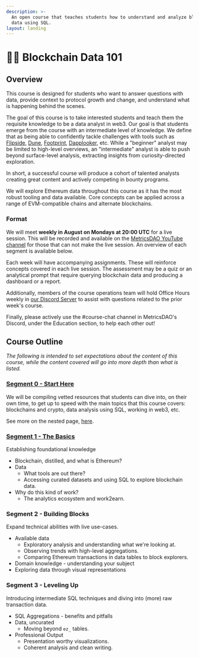```yaml
---
description: >-
  An open course that teaches students how to understand and analyze blockchain
  data using SQL.
layout: landing
---
```


# 🧑🏫 Blockchain Data 101

## Overview

This course is designed for students who want to answer questions with data, provide context to protocol growth and change, and understand what is happening behind the scenes.

The goal of this course is to take interested students and teach them the requisite knowledge to be a data analyst in web3. Our goal is that students emerge from the course with an intermediate level of knowledge. We define that as being able to confidently tackle challenges with tools such as [Flipside](https://flipsidecrypto.xyz), [Dune](https://dune.com), [Footprint](https://footprint.network), [Dapplooker](https://dapplooker.com), etc. While a "beginner" analyst may be limited to high-level overviews, an "intermediate" analyst is able to push beyond surface-level analysis, extracting insights from curiosity-directed exploration.

In short, a successful course will produce a cohort of talented analysts creating great content and actively competing in bounty programs.

We will explore Ethereum data throughout this course as it has the most robust tooling and data available. Core concepts can be applied across a range of EVM-compatible chains and alternate blockchains.

### Format

We will meet **weekly in August on Mondays at 20:00 UTC** for a live session. This will be recorded and available on the [MetricsDAO YouTube channel](https://www.youtube.com/channel/UCDyRizBgObJB-sNuwEPlL1g) for those that can not make the live session. An overview of each segment is available below.

Each week will have accompanying assignments. These will reinforce concepts covered in each live session. The assessment may be a quiz or an analytical prompt that require querying blockchain data and producing a dashboard or a report.

Additionally, members of the course operations team will hold Office Hours weekly in [our Discord Server](https://discord.gg/H9ggUCNXt5) to assist with questions related to the prior week's course.

Finally, please actively use the #course-chat channel in MetricsDAO's Discord, under the Education section, to help each other out!



## Course Outline

_The following is intended to set expectations about the content of this course, while the content covered will go into more depth than what is listed._

### [Segment 0 - Start Here](../../get-involved/blockchain-data-101/segment-0.md)

We will be compiling vetted resources that students can dive into, on their own time, to get up to speed with the main topics that this course covers: blockchains and crypto, data analysis using SQL, working in web3, etc.

See more on the nested page, [here](../../get-involved/blockchain-data-101/segment-0.md).

### [Segment 1 - The Basics](./#segment-1-the-basics)

Establishing foundational knowledge

* Blockchain, distilled, and what is Ethereum?
* Data
  * What tools are out there?
  * Accessing curated datasets and using SQL to explore blockchain data.
* Why do this kind of work?
  * The analytics ecosystem and work2earn.

### Segment 2 - Building Blocks

Expand technical abilities with live use-cases.

* Available data
  * Exploratory analysis and understanding what we're looking at.
  * Observing trends with high-level aggregations.
  * Comparing Ethereum transactions in data tables to block explorers.
* Domain knowledge - understanding your subject
* Exploring data through visual representations

### Segment 3 - Leveling Up

Introducing intermediate SQL techniques and diving into (more) raw transaction data.

* SQL Aggregations - benefits and pitfalls
* Data, uncurated
  * Moving beyond `ez_` tables.
* Professional Output
  * Presentation worthy visualizations.
  * Coherent analysis and clean writing.
